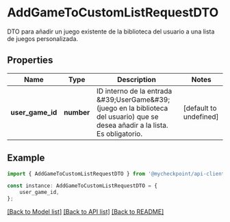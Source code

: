 # AddGameToCustomListRequestDTO

DTO para añadir un juego existente de la biblioteca del usuario a una lista de juegos personalizada.

## Properties

Name | Type | Description | Notes
------------ | ------------- | ------------- | -------------
**user_game_id** | **number** | ID interno de la entrada \&#39;UserGame\&#39; (juego en la biblioteca del usuario) que se desea añadir a la lista. Es obligatorio. | [default to undefined]

## Example

```typescript
import { AddGameToCustomListRequestDTO } from '@mycheckpoint/api-client';

const instance: AddGameToCustomListRequestDTO = {
    user_game_id,
};
```

[[Back to Model list]](../README.md#documentation-for-models) [[Back to API list]](../README.md#documentation-for-api-endpoints) [[Back to README]](../README.md)
